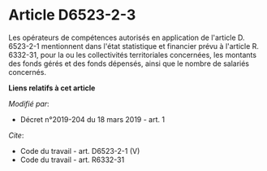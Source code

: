 # Article D6523-2-3

Les opérateurs de compétences autorisés en application de l'article D. 6523-2-1 mentionnent dans l'état statistique et
financier prévu à l'article R. 6332-31, pour la ou les collectivités territoriales concernées, les montants des fonds gérés
et des fonds dépensés, ainsi que le nombre de salariés concernés.

**Liens relatifs à cet article**

_Modifié par_:

  - Décret n°2019-204 du 18 mars 2019 - art. 1

_Cite_:

  - Code du travail - art. D6523-2-1 (V)
  - Code du travail - art. R6332-31
